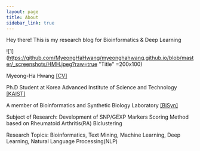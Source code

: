 ```yaml
---
layout: page
title: About
sidebar_link: true
---
```


<p class="message">
  Hey there! This is my research blog for Bioinformatics & Deep Learning
</p>

![1](https://github.com/MyeongHaHwang/myeonghahwang.github.io/blob/master/_screenshots/HMH.jpeg?raw=true "Title" =200x100)

Myeong-Ha Hwang <a href="https://sites.google.com/site/raphael900929/">[CV]</a>

Ph.D Student at Korea Advanced Institute of Science and Technology <a href="https://www.kaist.ac.kr/">[KAIST]</a> 

A member of Bioinformatics and Synthetic Biology Laboratory <a href="http://bisyn.kaist.ac.kr/">[BiSyn]</a>

Subject of Research: 
Development of SNP/GEXP Markers Scoring Method based on Rheumatoid Arthritis(RA) Biclustering

Research Topics: 
Bioinformatics, Text Mining, Machine Learning, Deep Learning, Natural Language Processing(NLP)
